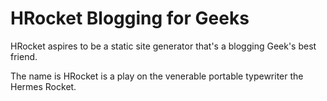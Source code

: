 HRocket Blogging for Geeks
==============================
HRocket aspires to be a static site generator that's a blogging Geek's best friend.

The name is HRocket is a play on the venerable portable typewriter the Hermes Rocket.
